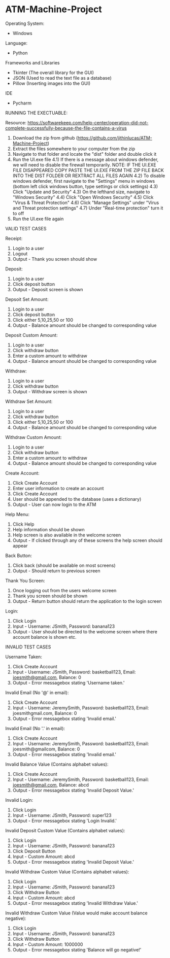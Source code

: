 # ATM-Machine-Project

Operating System:
- Windows

Language:
- Python

Frameworks and Libraries
- Tkinter (The overall library for the GUI)
- JSON (Used to read the text file as a database)
- Pillow (Inserting images into the GUI) 

IDE
- Pycharm

RUNNING THE EXECTUABLE:

Resource: https://softwarekeep.com/help-center/operation-did-not-complete-successfully-because-the-file-contains-a-virus

1) Download the zip from github (https://github.com/jithinlucas/ATM-Machine-Project)
2) Extract the files somewhere to your computer from the zip
3) Navigate to that folder and locate the "dist" folder and double click it
4) Run the UI.exe file
	4.1) If there is a message about windows defender, we will need to disable the firewall temporarily.
		NOTE: IF THE UI.EXE FILE DISAPPEARED COPY PASTE THE UI.EXE FROM THE ZIP FILE BACK INTO THE DIST FOLDER OR REXTRACT ALL FILES AGAIN
	4.2) To disable windows defender, first navigate to the "Settings" menu in windows (bottom left click windows button, type settings or click settings)
	4.3) Click "Update and Security"
	4.3) On the lefthand size, navigate to "Windows Security"
	4.4) Click "Open Windows Security"
	4.5) Click "Virus & Threat Protection"
	4.6) Click "Manage Settings" under "Virus and Threat protection settings"
	4.7) Under "Real-time protection" turn it to off
5) Run the UI.exe file again

VALID TEST CASES

Receipt:
1) Login to a user
2) Logout
3) Output - Thank you screen should show

Deposit:
1) Login to a user
2) Click deposit button
3) Output - Deposit screen is shown

Depsoit Set Amount:
1) Login to a user
2) Click deposit button
3) Click either 5,10,25,50 or 100
4) Output - Balance amount should be changed to corresponding value

Deposit Custom Amount:
1) Login to a user
2) Click withdraw button
3) Enter a custom amount to withdraw
4) Output - Balance amount should be changed to corresponding value

Withdraw:
1) Login to a user
2) Click withdraw button
3) Output - Withdraw screen is shown

Withdraw Set Amount:
1) Login to a user
2) Click withdraw button
3) Click either 5,10,25,50 or 100
4) Output - Balance amount should be changed to corresponding value

Withdraw Custom Amount:
1) Login to a user
2) Click withdraw button
3) Enter a custom amount to withdraw
4) Output - Balance amount should be changed to corresponding value

Create Account:
1) Click Create Account
2) Enter user information to create an account
3) Click Create Account
4) User should be appended to the database (uses a dictionary)
5) Output - User can now login to the ATM

Help Menu:
1) Click Help
2) Help information should be shown
3) Help screen is also available in the welcome screen
4) Output - If clicked through any of these screens the help screen should appear

Back Button:
1) Click back (should be available on most screens)
2) Output - Should return to previous screen

Thank You Screen:
1) Once logging out from the users welcome screen
2) Thank you screen should be shown
3) Output - Return button should return the application to the login screen

Login:
1) Click Login
2) Input - Username: JSmith, Password: banana123
3) Output - User should be directed to the welcome screen where there account balance is shown etc.

INVALID TEST CASES

Username Taken:
1) Click Create Account
2) Input - Username: JSmith, Password: basketball123, Email: joesmith@gmail.com, Balance: 0
3) Output - Error messagebox stating 'Username taken.'

Invalid Email (No '@' in email):
1) Click Create Account
2) Input - Username: JeremySmith, Password: basketball123, Email: joesmithgmail.com, Balance: 0
3) Output - Error messagebox stating 'Invalid email.'

Invalid Email (No '.' in email):
1) Click Create Account
2) Input - Username: JeremySmith, Password: basketball123, Email: joesmith@gmailcom, Balance: 0
3) Output - Error messagebox stating 'Invalid email.'

Invalid Balance Value (Contains alphabet values):
1) Click Create Account
2) Input - Username: JeremySmith, Password: basketball123, Email: joesmith@gmail.com, Balance: abcd
3) Output - Error messagebox stating 'Invalid Deposit Value.'

Invalid Login:
1) Click Login
2) Input - Username: JSmith, Password: super123
3) Output - Error messagebox stating 'Login Invalid.'

Invalid Deposit Custom Value (Contains alphabet values):
1) Click Login
2) Input - Username: JSmith, Password: banana123
3) Click Deposit Button
4) Input - Custom Amount: abcd
5) Output - Error messagebox stating 'Invalid Deposit Value.'

Invalid Withdraw Custom Value (Contains alphabet values):
1) Click Login
2) Input - Username: JSmith, Password: banana123
3) Click Withdraw Button
4) Input - Custom Amount: abcd
5) Output - Error messagebox stating 'Invalid Withdraw Value.'

Invalid Withdraw Custom Value (Value would make account balance negative):
1) Click Login
2) Input - Username: JSmith, Password: banana123
3) Click Withdraw Button
4) Input - Custom Amount: 1000000
5) Output - Error messagebox stating 'Balance will go negative!'
